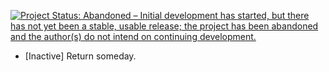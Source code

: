 <a href="http://www.repostatus.org/#abandoned"><img src="http://www.repostatus.org/badges/latest/abandoned.svg" alt="Project Status: Abandoned – Initial development has started, but there has not yet been a stable, usable release; the project has been abandoned and the author(s) do not intend on continuing development." /></a>

* [Inactive] Return someday.
